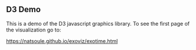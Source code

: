 ## D3 Demo

This is a demo of the D3 javascript graphics library. To see the first page of the visualization go to:

https://natsoule.github.io/exoviz/exotime.html

